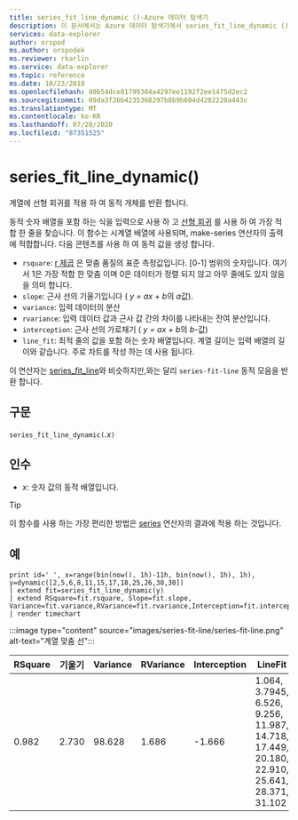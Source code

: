 ```yaml
---
title: series_fit_line_dynamic ()-Azure 데이터 탐색기
description: 이 문서에서는 Azure 데이터 탐색기에서 series_fit_line_dynamic ()에 대해 설명 합니다.
services: data-explorer
author: orspod
ms.author: orspodek
ms.reviewer: rkarlin
ms.service: data-explorer
ms.topic: reference
ms.date: 10/23/2018
ms.openlocfilehash: 80b54dce81799304a4297ee1192f2ee1475d2ec2
ms.sourcegitcommit: 09da3f26b4235368297b8b9b604d4282228a443c
ms.translationtype: MT
ms.contentlocale: ko-KR
ms.lasthandoff: 07/28/2020
ms.locfileid: "87351525"
---
```

# <a name="series_fit_line_dynamic"></a>series_fit_line_dynamic()

계열에 선형 회귀를 적용 하 여 동적 개체를 반환 합니다.  

동적 숫자 배열을 포함 하는 식을 입력으로 사용 하 고 [선형 회귀](https://en.wikipedia.org/wiki/Line_fitting) 를 사용 하 여 가장 적합 한 줄을 찾습니다. 이 함수는 시계열 배열에 사용되며, make-series 연산자의 출력에 적합합니다. 다음 콘텐츠를 사용 하 여 동적 값을 생성 합니다.
* `rsquare`: [r 제곱](https://en.wikipedia.org/wiki/Coefficient_of_determination) 은 맞춤 품질의 표준 측정값입니다. [0-1] 범위의 숫자입니다. 여기서 1은 가장 적합 한 맞춤 이며 0은 데이터가 정렬 되지 않고 아무 줄에도 있지 않음을 의미 합니다.
* `slope`: 근사 선의 기울기입니다 ( *y = ax + b*의 *a*값).
* `variance`: 입력 데이터의 분산
* `rvariance`: 입력 데이터 값과 근사 값 간의 차이를 나타내는 잔여 분산입니다.
* `interception`: 근사 선의 가로채기 ( *y = ax + b*의 *b*-값)
* `line_fit`: 최적 줄의 값을 포함 하는 숫자 배열입니다. 계열 길이는 입력 배열의 길이와 같습니다. 주로 차트를 작성 하는 데 사용 됩니다.

이 연산자는 [series_fit_line](series-fit-linefunction.md)와 비슷하지만,와는 달리 `series-fit-line` 동적 모음을 반환 합니다.

## <a name="syntax"></a>구문

`series_fit_line_dynamic(`*.x*`)`

## <a name="arguments"></a>인수

* *x*: 숫자 값의 동적 배열입니다.

> [!TIP]
> 이 함수를 사용 하는 가장 편리한 방법은 [series](make-seriesoperator.md) 연산자의 결과에 적용 하는 것입니다.

## <a name="examples"></a>예

<!-- csl: https://help.kusto.windows.net:443/Samples -->
```kusto
print id=' ', x=range(bin(now(), 1h)-11h, bin(now(), 1h), 1h), y=dynamic([2,5,6,8,11,15,17,18,25,26,30,30])
| extend fit=series_fit_line_dynamic(y)
| extend RSquare=fit.rsquare, Slope=fit.slope, Variance=fit.variance,RVariance=fit.rvariance,Interception=fit.interception,LineFit=fit.line_fit
| render timechart
```
 
:::image type="content" source="images/series-fit-line/series-fit-line.png" alt-text="계열 맞춤 선":::

| RSquare | 기울기 | Variance | RVariance | Interception | LineFit                                                                                     |
|---------|-------|----------|-----------|--------------|---------------------------------------------------------------------------------------------|
| 0.982   | 2.730 | 98.628   | 1.686     | -1.666       | 1.064, 3.7945, 6.526, 9.256, 11.987, 14.718, 17.449, 20.180, 22.910, 25.641, 28.371, 31.102 |
 
